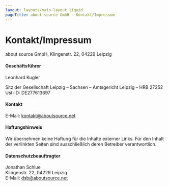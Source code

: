 ```yaml
---
layout: layouts/main-layout.liquid
pageTitle: about source GmbH - Kontakt/Impressum
---
```


# Kontakt/Impressum

about source GmbH, Klingenstr. 22, 04229 Leipzig

#### Geschäftsführer

Leonhard Kugler

Sitz der Gesellschaft Leipzig – Sachsen – Amtsgericht Leipzig – HRB 27252 Ust-ID: DE277613697

#### Kontakt

E-Mail: <a href="mailto:kontakt@aboutsource.net">kontakt@aboutsource.net</a>

#### Haftungshinweis

Wir übernehmen keine Haftung für die Inhalte externer Links. Für den Inhalt der verlinkten Seiten sind ausschließlich deren Betreiber verantwortlich.

#### Datenschutzbeauftragter

Jonathan Schlue\
Klingenstr. 22, 04229 Leipzig\
E-Mail: <a href="mailto:dsb@aboutsource.net">dsb@aboutsource.net</a>
